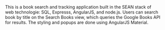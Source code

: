 This is a book search and tracking application built in the SEAN stack of web technologie: SQL, Expresss, AngularJS, and node.js. Users can search book by title on the Search Books view, which queries the Google Books API for results. The styling and popups are done using AngularJS Material. 